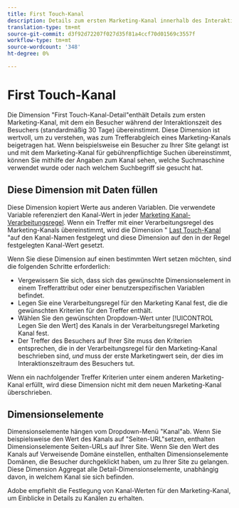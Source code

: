 ```yaml
---
title: First Touch-Kanal
description: Details zum ersten Marketing-Kanal innerhalb des Interaktionsablaufs des Besuchers.
translation-type: tm+mt
source-git-commit: d3f92d72207f027d35f81a4ccf70d01569c3557f
workflow-type: tm+mt
source-wordcount: '348'
ht-degree: 0%

---
```



# First Touch-Kanal

Die Dimension &quot;First Touch-Kanal-Detail&quot;enthält Details zum ersten Marketing-Kanal, mit dem ein Besucher während der Interaktionszeit des Besuchers (standardmäßig 30 Tage) übereinstimmt. Diese Dimension ist wertvoll, um zu verstehen, was zum Trefferabgleich eines Marketing-Kanals beigetragen hat. Wenn beispielsweise ein Besucher zu Ihrer Site gelangt ist und mit dem Marketing-Kanal für gebührenpflichtige Suchen übereinstimmt, können Sie mithilfe der Angaben zum Kanal sehen, welche Suchmaschine verwendet wurde oder nach welchem Suchbegriff sie gesucht hat.

## Diese Dimension mit Daten füllen

Diese Dimension kopiert Werte aus anderen Variablen. Die verwendete Variable referenziert den Kanal-Wert in jeder [Marketing Kanal-Verarbeitungsregel](/help/admin/admin/marketing-channels-admin.md). Wenn ein Treffer mit einer Verarbeitungsregel des Marketing-Kanals übereinstimmt, wird die Dimension &quot; [Last Touch-Kanal](last-touch-channel.md) &quot;auf den Kanal-Namen festgelegt und diese Dimension auf den in der Regel festgelegten Kanal-Wert gesetzt.

Wenn Sie diese Dimension auf einen bestimmten Wert setzen möchten, sind die folgenden Schritte erforderlich:

* Vergewissern Sie sich, dass sich das gewünschte Dimensionselement in einem Trefferattribut oder einer benutzerspezifischen Variablen befindet.
* Legen Sie eine Verarbeitungsregel für den Marketing Kanal fest, die die gewünschten Kriterien für den Treffer enthält.
* Wählen Sie den gewünschten Dropdown-Wert unter [!UICONTROL Legen Sie den Wert] des Kanals in der Verarbeitungsregel Marketing Kanal fest.
* Der Treffer des Besuchers auf Ihrer Site muss den Kriterien entsprechen, die in der Verarbeitungsregel für den Marketing-Kanal beschrieben sind, _und_ muss der erste Marketingwert sein, der dies im Interaktionszeitraum des Besuchers tut.

Wenn ein nachfolgender Treffer Kriterien unter einem anderen Marketing-Kanal erfüllt, wird diese Dimension nicht mit dem neuen Marketing-Kanal überschrieben.

## Dimensionselemente

Dimensionselemente hängen vom Dropdown-Menü &quot;Kanal&quot;ab. Wenn Sie beispielsweise den Wert des Kanals auf &quot;Seiten-URL&quot;setzen, enthalten Dimensionselemente Seiten-URLs auf Ihrer Site. Wenn Sie den Wert des Kanals auf Verweisende Domäne einstellen, enthalten Dimensionselemente Domänen, die Besucher durchgeklickt haben, um zu Ihrer Site zu gelangen. Diese Dimension Aggregat alle Detail-Dimensionselemente, unabhängig davon, in welchem Kanal sie sich befinden.

Adobe empfiehlt die Festlegung von Kanal-Werten für den Marketing-Kanal, um Einblicke in Details zu Kanälen zu erhalten.
